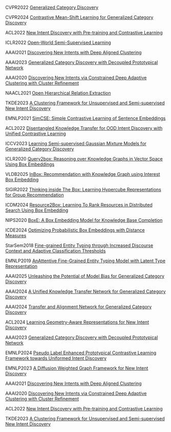 CVPR2022 [Generalized Category Discovery](https://github.com/sgvaze/generalized-category-discovery)

CVPR2024 [Contrastive Mean-Shift Learning for Generalized Category Discovery](https://github.com/sua-choi/CMS)

ACL2022 [New Intent Discovery with Pre-training and Contrastive Learning](https://github.com/fanolabs/NID_ACLARR2022)

ICLR2022 [Open-World Semi-Supervised Learning](https://github.com/snap-stanford/orca)

AAAI2021 [Discovering New Intents with Deep Aligned Clustering](https://github.com/thuiar/DeepAligned-Clustering)

AAAI2023 [Generalized Category Discovery with Decoupled Prototypical Network](https://github.com/Lackel/DPN)

AAAI2020 [Discovering New Intents via Constrained Deep Adaptive Clustering with Cluster Refinement](https://github.com/thuiar/CDAC-plus)

NAACL2021 [Open Hierarchical Relation Extraction](https://github.com/thunlp/OHRE)

TKDE2023 [A Clustering Framework for Unsupervised and Semi-supervised New Intent Discovery](https://github.com/thuiar/TEXTOIR)

EMNLP2021 [SimCSE: Simple Contrastive Learning of Sentence Embeddings](https://github.com/princeton-nlp/SimCSE)

ACL2022 [Disentangled Knowledge Transfer for OOD Intent Discovery with Unified Contrastive Learning](https://github.com/myt517/DKT/blob/main)

ICCV2023  [Learning Semi-supervised Gaussian Mixture Models for Generalized Category Discovery](https://github.com/DTennant/GPC)

ICLR2020 [Query2box: Reasoning over Knowledge Graphs in Vector Space Using Box Embeddings](https://github.com/hyren/query2box)

VLDB2025 [InBox: Recommendation with Knowledge Graph using Interest Box Embedding](https://github.com/zjukg/InBox)

SIGIR2022 [Thinking inside The Box: Learning Hypercube Representations for Group Recommendation](https://github.com/jinglong0407/CubeRec)

ICDM2024 [Resource2Box: Learning To Rank Resources in Distributed Search Using Box Embedding](https://github.com/uergash1/Resource2Box)

NIPS2020 [BoxE: A Box Embedding Model for Knowledge Base Completion](https://github.com/ralphabb/BoxE)

ICDE2024 [Optimizing Probabilistic Box Embeddings with Distance Measures](https://github.com/LonMeLon/boxplus)

StarSem2018 [Fine-grained Entity Typing through Increased Discourse Context and Adaptive Classification Thresholds](https://github.com/sheng-z/figet)

EMNLP2019 [AnAttentive Fine-Grained Entity Typing Model with Latent Type Representation](https://github.com/limteng-rpi/fet)

AAAI2025 [Unleashing the Potential of Model Bias for Generalized Category Discovery](https://github.com/Lackel/SDC)

AAAI2024 [A Unified Knowledge Transfer Network for Generalized Category Discovery](https://github.com/yibai-shi/KTN)

AAAI2024 [Transfer and Alignment Network for Generalized Category Discovery](https://github.com/Lackel/TAN)

ACL2024 [Learning Geometry-Aware Representations for New Intent Discovery](https://github.com/zjutangk/GeoID)

AAAI2023 [Generalized Category Discovery with Decoupled Prototypical Network](https://github.com/Lackel/DPN)

EMNLP2024 [Pseudo Label Enhanced Prototypical Contrastive Learning Framework towards Uniformed Intent Discovery](https://github.com/dymanne123/PLPCL)

EMNLP2023 [A Diffusion Weighted Graph Framework for New Intent Discovery](https://github.com/yibai-shi/DWGF)

AAAI2021 [Discovering New Intents with Deep Aligned Clustering](https://github.com/thuiar/DeepAligned-Clustering)

AAAI2020 [Discovering New Intents via Constrained Deep Adaptive Clustering with Cluster Refinement](https://github.com/thuiar/CDAC-plus)

ACL2022 [New Intent Discovery with Pre-training and Contrastive Learning](https://github.com/fanolabs/NID_ACLARR2022)

TKDE2023 [A Clustering Framework for Unsupervised and Semi-supervised New Intent Discovery](https://github.com/thuiar/TEXTOIR)
